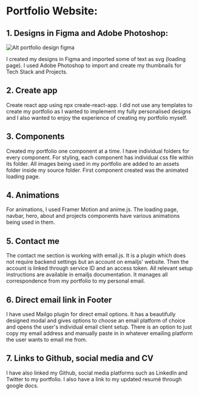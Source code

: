 # Portfolio Website:

## 1. Designs in Figma and Adobe Photoshop:

![Alt portfolio design figma](relative/path/to/portfolio-designs-figma.png?raw=true "Figma designs")

I created my designs in Figma and imported some of text as svg (loading page). I used Adobe Photoshop to import and create my thumbnails for Tech Stack and Projects.

## 2. Create app

Create react app using npx create-react-app. I did not use any templates to create my portfolio as I wanted to implement my fully personalised designs and I also wanted to enjoy the experience of creating my portfolio myself.

## 3. Components

Created my portfolio one component at a time. I have individual folders for every component. For styling, each component has individual css file within its folder. All images being used in my portfolio are added to an assets folder inside my source folder. First component created was the animated loading page.

## 4. Animations

For animations, I used Framer Motion and anime.js. The loading page, navbar, hero, about and projects components have various animations being used in them.

## 5. Contact me

The contact me section is working with email.js. It is a plugin which does not require backend settings but an account on emailjs' website. Then the account is linked through service ID and an access token. All relevant setup instructions are available in emailjs documentation. It manages all correspondence from my portfolio to my personal email.

## 6. Direct email link in Footer

I have used Mailgo plugin for direct email options. It has a beautifully designed modal and gives options to choose an email platform of choice and opens the user's individual email client setup. There is an option to just copy my email address and manually paste in in whatever emailing platform the user wants to email me from.

## 7. Links to Github, social media and CV

I have also linked my Github, social media platforms such as LinkedIn and Twitter to my portfolio. I also have a link to my updated resumé through google docs.
